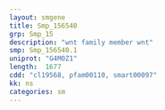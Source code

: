 ```yaml
---
layout: smgene
title: Smp_156540
grp: Smp_15
description: "wnt family member wnt"
smp: Smp_156540.1
uniprot: "G4M0Z1"
length:  1677
cdd: "cl19568, pfam00110, smart00097"
kk: ns
categories: sm
---
```

